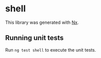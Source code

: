 # shell

This library was generated with [Nx](https://nx.dev).

## Running unit tests

Run `ng test shell` to execute the unit tests.

